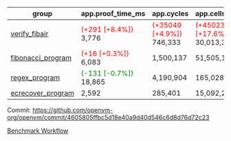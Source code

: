 | group | app.proof_time_ms | app.cycles | app.cells_used | leaf.proof_time_ms | leaf.cycles | leaf.cells_used |
| -- | -- | -- | -- | -- | -- | -- |
| [verify_fibair](https://github.com/openvm-org/openvm/blob/benchmark-results/benchmarks-pr/1210/verify_fibair-4605805ffbc5d18e40a9d40d546c6d8d76d72c23.md) |<span style='color: red'>(+291 [+8.4%])</span> 3,776 | <span style='color: red'>(+35049 [+4.9%])</span> 746,333 | <span style='color: red'>(+4502369 [+17.6%])</span> 30,013,314 |- | - | - |
| [fibonacci_program](https://github.com/openvm-org/openvm/blob/benchmark-results/benchmarks-pr/1210/fibonacci-4605805ffbc5d18e40a9d40d546c6d8d76d72c23.md) |<span style='color: red'>(+16 [+0.3%])</span> 6,083 |  1,500,137 |  51,505,102 |- | - | - |
| [regex_program](https://github.com/openvm-org/openvm/blob/benchmark-results/benchmarks-pr/1210/regex-4605805ffbc5d18e40a9d40d546c6d8d76d72c23.md) |<span style='color: green'>(-131 [-0.7%])</span> 18,865 |  4,190,904 |  165,028,173 |- | - | - |
| [ecrecover_program](https://github.com/openvm-org/openvm/blob/benchmark-results/benchmarks-pr/1210/ecrecover-4605805ffbc5d18e40a9d40d546c6d8d76d72c23.md) | 2,592 |  285,401 |  15,092,297 |- | - | - |


Commit: https://github.com/openvm-org/openvm/commit/4605805ffbc5d18e40a9d40d546c6d8d76d72c23

[Benchmark Workflow](https://github.com/openvm-org/openvm/actions/runs/12738126607)

